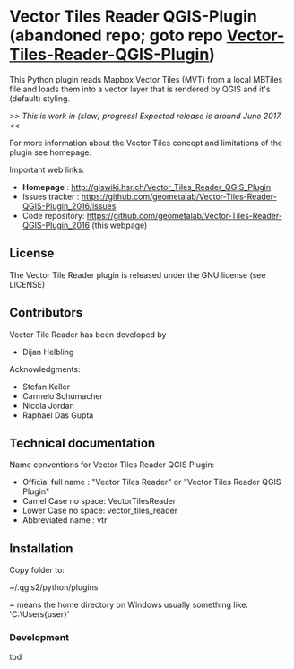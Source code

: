 # Vector Tiles Reader QGIS-Plugin (abandoned repo; goto repo [Vector-Tiles-Reader-QGIS-Plugin](https://github.com/geometalab/Vector-Tiles-Reader-QGIS-Plugin))

This Python plugin reads Mapbox Vector Tiles (MVT) from a local MBTiles file and loads them into a vector layer that is rendered by QGIS and it's (default) styling.

_>> This is work in (slow) progress! Expected release is around June 2017. <<_

For more information about the Vector Tiles concept and limitations of the plugin see homepage.

Important web links:
* __Homepage__       : http://giswiki.hsr.ch/Vector_Tiles_Reader_QGIS_Plugin
* Issues tracker : https://github.com/geometalab/Vector-Tiles-Reader-QGIS-Plugin_2016/issues
* Code repository: https://github.com/geometalab/Vector-Tiles-Reader-QGIS-Plugin_2016 (this webpage)

## License

The Vector Tile Reader plugin is released under the GNU license (see LICENSE)

## Contributors

Vector Tile Reader has been developed by

* Dijan Helbling

Acknowledgments:

* Stefan Keller
* Carmelo Schumacher
* Nicola Jordan
* Raphael Das Gupta

## Technical documentation

Name conventions for Vector Tiles Reader QGIS Plugin:

* Official full name : "Vector Tiles Reader" or "Vector Tiles Reader QGIS Plugin"
* Camel Case no space: VectorTilesReader
* Lower Case no space: vector_tiles_reader
* Abbreviated name   : vtr

## Installation

Copy folder to:

~/.qgis2/python/plugins

~ means the home directory
on Windows usually something like: 'C:\Users\{user}'

### Development

tbd
